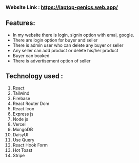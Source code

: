 ### Website Link : https://laptop-genics.web.app/

## Features:
- In my website there is login, signin option with emai, google.
- There are login option for buyer and seller
- There is admin user who can delete any buyer or seller
- Any seller can add product or delete his/her product
- Buyer can booked 
- There is advertisement option of seller


## Technology used :

1. React
2. Tailwind
3. Firebase
4. React Router Dom
5. React Icon
6. Express js
7. Node js
8. Vercel
9. MongoDB
10. DaisyUI
11. Use Query
12. React Hook Form
13. Hot Toast
14. Stripe